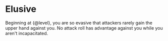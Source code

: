# Elusive
Beginning at {@level}, you are so evasive that attackers rarely gain the upper hand against you.
No attack roll has advantage against you while you aren't incapacitated.
